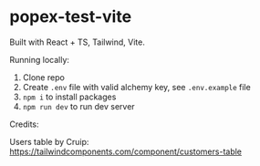 # popex-test-vite

Built with React + TS, Tailwind, Vite.

Running locally:

1. Clone repo
2. Create `.env` file with valid alchemy key, see `.env.example` file
3. `npm i` to install packages
4. `npm run dev` to run dev server

Credits:

Users table by Cruip:
https://tailwindcomponents.com/component/customers-table
